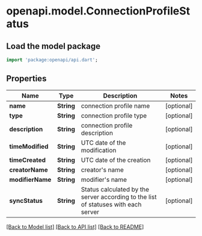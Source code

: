 # openapi.model.ConnectionProfileStatus

## Load the model package
```dart
import 'package:openapi/api.dart';
```

## Properties
Name | Type | Description | Notes
------------ | ------------- | ------------- | -------------
**name** | **String** | connection profile name | [optional] 
**type** | **String** | connection profile type | [optional] 
**description** | **String** | connection profile description | [optional] 
**timeModified** | **String** | UTC date of the modification | [optional] 
**timeCreated** | **String** | UTC date of the creation | [optional] 
**creatorName** | **String** | creator's name | [optional] 
**modifierName** | **String** | modifier's name | [optional] 
**syncStatus** | **String** | Status calculated by the server according to the list of statuses with each server | [optional] 

[[Back to Model list]](../README.md#documentation-for-models) [[Back to API list]](../README.md#documentation-for-api-endpoints) [[Back to README]](../README.md)


